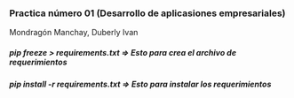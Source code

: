 ### Practica número 01 (Desarrollo de aplicasiones empresariales)
Mondragón Manchay, Duberly Ivan 
##### pip freeze > requirements.txt => Esto para crea el archivo de requerimientos 
##### pip install -r requirements.txt => Esto para instalar los requerimientos
